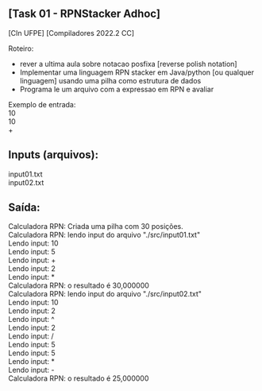 ## [Task 01 - RPNStacker Adhoc]
[CIn UFPE]
[Compiladores 2022.2 CC]

Roteiro:
- rever a ultima aula sobre notacao posfixa [reverse polish notation]
- Implementar uma linguagem RPN stacker em Java/python [ou qualquer linguagem] usando uma pilha como estrutura de dados
- Programa le um arquivo com a expressao em RPN e avaliar

Exemplo de entrada:  
10  
10  
+  


## Inputs (arquivos): 
input01.txt  
input02.txt  


## Saída:

Calculadora RPN: Criada uma pilha com 30 posições.  
Calculadora RPN: lendo input do arquivo "./src/input01.txt"  
Lendo input: 10  
Lendo input: 5  
Lendo input: +  
Lendo input: 2  
Lendo input: *  
Calculadora RPN: o resultado é 30,000000  
Calculadora RPN: lendo input do arquivo "./src/input02.txt"  
Lendo input: 10  
Lendo input: 2  
Lendo input: ^  
Lendo input: 2  
Lendo input: /   
Lendo input: 5  
Lendo input: 5  
Lendo input: *  
Lendo input: -  
Calculadora RPN: o resultado é 25,000000  
